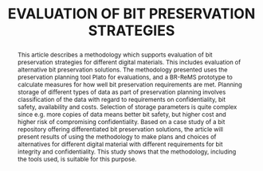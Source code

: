 ---
abstract: This article describes a methodology which supports evaluation of bit preservation
  strategies for different digital materials. This includes evaluation of alternative
  bit preservation solutions. The methodology presented uses the preservation planning
  tool Plato for evaluations, and a BR-ReMS prototype to calculate measures for how
  well bit preservation requirements are met. Planning storage of different types
  of data as part of preservation planning involves classification of the data with
  regard to requirements on confidentiality, bit safety, availability and costs. Selection
  of storage parameters is quite complex since e.g. more copies of data means better
  bit safety, but higher cost and higher risk of compromising confidentiality. Based
  on a case study of a bit repository offering differentiated bit preservation solutions,
  the article will present results of using the methodology to make plans and choices
  of alternatives for different digital material with different requirements for bit
  integrity and confidentiality. This study shows that the methodology, including
  the tools used, is suitable for this purpose.
creators:
- Zierau, Eld
- Bøgvad Kejser, Ulla
- Kulovits, Hannes
date: null
document_url: https://services.phaidra.univie.ac.at/api/object/o:185516/download
grand_parent: iPRES
institutions: []
keywords: []
landing_page_url: https://phaidra.univie.ac.at/o:185516
language: eng
layout: publication
license: CC BY-SA 2.0 AT
notes_url: null
parent: iPRES 2010
presentation_url: null
publication_type: paper
size: 390161
source_name: iPRES
title: EVALUATION OF BIT PRESERVATION STRATEGIES
year: 2010
---